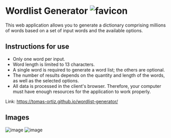 # Wordlist Generator ![favicon](https://github.com/Tomas-Ortiz/wordlist-generator/assets/56492312/4b031e35-8d14-4fd7-9d40-c35e65fbc45b)

This web application allows you to generate a dictionary comprising millions of words based on a set of input words and the available options.

## Instructions for use
- Only one word per input.
- Word length is limited to 13 characters.
- A single word is required to generate a word list; the others are optional.
- The number of results depends on the quantity and length of the words, as well as the selected options.
- All data is processed in the client's browser. Therefore, your computer must have enough resources for the application to work properly.

Link: https://tomas-ortiz.github.io/wordlist-generator/

## Images

![image](https://github.com/Tomas-Ortiz/wordlist-generator/assets/56492312/d653baac-e2dc-465c-b561-10f4093dea58)
![image](https://github.com/Tomas-Ortiz/wordlist-generator/assets/56492312/c6df2e9b-a4ba-4646-9acf-4c674ae47c67)




